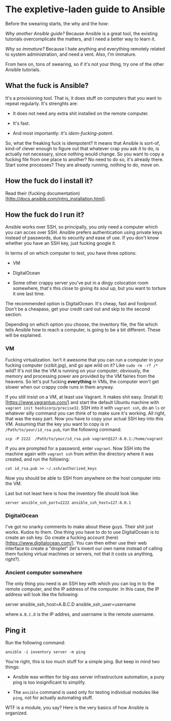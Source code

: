 # The expletive-laden guide to Ansible

Before the swearing starts, the why and the how:

*Why another Ansible guide?* Because Ansible is a great tool, the
 existing tutorials overcomplicate the matters, and I need a better
 way to learn it.

*Why so immature?* Because I hate anything and everything remotely
 related to system administration, and need a vent. Also, I'm
 immature.

From here on, tons of swearing, so if it's not your thing, try one of
the other Ansible tutorials.

## What the fuck is Ansible?

It's a provisioning tool. That is, it does stuff on computers that you
want to repeat regularly. It's strenghts are:

* It does not need any extra shit installed on the remote computer.

* It's fast.

* And most importantly: *It's idem-fucking-potent*.

So, what the freaking fuck is idempotent? It means that Ansible is
sort-of, kind-of clever enough to figure out that whatever crap you
ask it to do, is actually not necessary, since nothing would
change. So you want to copy a fucking file from one place to another?
No need to do so, it's already there. Start some processes? They are
already running, nothing to do, move on.

## How the fuck do I install it?

Read their (fucking
documentation)[http://docs.ansible.com/intro_installation.html].

## How the fuck do I run it?

Ansible works over SSH, so principally, you only need a computer which
you can acces over SSH. Ansible prefers authentication using private
keys instead of passwords, due to security and ease of use. If you
don't know whether you have an SSH key, just fucking google it.

In terms of on which computer to test, you have three options:

* VM

* DigitalOcean

* Some other crappy server you've put in a dingy colocation room
  somewhere, that's this close to giving its soul up, but you want to
  torture it one last time.

The recommended option is DigitalOcean. It's cheap, fast and
foolproof. Don't be a cheapass, get your credit card out and skip to
the second section.

Depending on which option you choose, the inventory file, the file
which tells Ansible how to reach a computer, is going to be a bit
different. These will be explained.

### VM

Fucking virtualization. Isn't it awesome that you can run a computer
in your fucking computer (xzibit.jpg), and go ape wild on it? Like
`sudo rm -rf /*` wild? It's not like the VM is running on your
computer; obviously, the memory and processing power are provided by
the VM fairies from the heavens. So let's put fucking **everything**
in VMs, the computer won't get slower when our crappy code runs in
them anyway.

If you still insist on a VM, at least use Vagrant. It makes shit
easy. (Install it)[https://www.vagrantup.com/] and start the default
Ubuntu machine with `vagrant init hashicorp/precise32`. SSH into it
with `vagrant ssh`, do an `ls` or whatever silly command you can think
of to make sure it's working. All right, that was the easy part. Now
you have to copy your actual SSH key into this VM. Assuming that the
key you want to copy is in `/Path/to/your/id_rsa.pub`, run the
following command:

    scp -P 2222  /Path/to/your/id_rsa.pub vagrant@127.0.0.1:/home/vagrant

If you are prompted for a password, enter `vagrant`. Now SSH into the
machine again with `vagrant ssh` from within the directory where it
was created, and run the following:

    cat id_rsa.pub >> ~/.ssh/authorized_keys

Now you should be able to SSH from anywhere on the host computer into
the VM.

Last but not least here is how the inventory file should look like:

    server ansible_ssh_port=2222 ansible_ssh_host=127.0.0.1

### DigitalOcean

I've got no snarky comments to make about these guys. Their shit just
works. Kudos to them. One thing you have to do to use DigitalOcean is
to create an ssh key.
Go create a fucking account (here)[https://www.digitalocean.com/]. You
can then either use their web interface to create a "droplet" (let's
invent our own name instead of calling them fucking virtual machines
or servers, not that it costs us anything, right?).

### Ancient computer somewhere

The only thing you need is an SSH key with which you can log in to the
remote computer, and the IP address of the computer. In this case, the
IP address will look like the following:

   server ansible_ssh_host=A.B.C.D ansible_ssh_user=username

where `A.B.C.D` is the IP addres, and username is the remote username.

## Ping it

Run the following command:

    ansible -i inventory server -m ping

You're right, this is too much stuff for a simple ping. But keep in
mind two things:

* Ansible was written for big-ass server infrastructure automation, a
  puny ping is too insignificant to simplify.

* The `ansible` command is used only for testing individual modules
  like `ping`, not for actually automating stuff.

WTF is a module, you say? Here is the very basics of how Ansible is
organized.